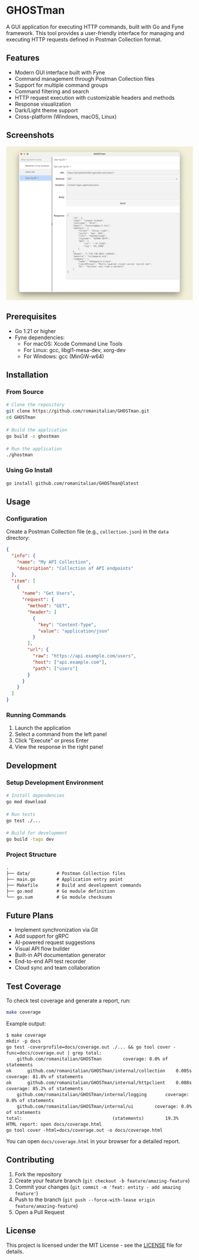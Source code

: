 # GHOSTman

A GUI application for executing HTTP commands, built with Go and Fyne framework. This tool provides a user-friendly interface for managing and executing HTTP requests defined in Postman Collection format.

## Features
- Modern GUI interface built with Fyne
- Command management through Postman Collection files
- Support for multiple command groups
- Command filtering and search
- HTTP request execution with customizable headers and methods
- Response visualization
- Dark/Light theme support
- Cross-platform (Windows, macOS, Linux)

## Screenshots

![GHOSTman Screenshot](./docs/screenshot-2025-05-10_14-25-10.png)

## Prerequisites
- Go 1.21 or higher
- Fyne dependencies:
  - For macOS: Xcode Command Line Tools
  - For Linux: gcc, libgl1-mesa-dev, xorg-dev
  - For Windows: gcc (MinGW-w64)

## Installation

### From Source
```bash
# Clone the repository
git clone https://github.com/romanitalian/GHOSTman.git
cd GHOSTman

# Build the application
go build -o ghostman

# Run the application
./ghostman
```

### Using Go Install
```bash
go install github.com/romanitalian/GHOSTman@latest
```

## Usage

### Configuration
Create a Postman Collection file (e.g., `collection.json`) in the `data` directory:

```json
{
  "info": {
    "name": "My API Collection",
    "description": "Collection of API endpoints"
  },
  "item": [
    {
      "name": "Get Users",
      "request": {
        "method": "GET",
        "header": [
          {
            "key": "Content-Type",
            "value": "application/json"
          }
        ],
        "url": {
          "raw": "https://api.example.com/users",
          "host": ["api.example.com"],
          "path": ["users"]
        }
      }
    }
  ]
}
```

### Running Commands
1. Launch the application
2. Select a command from the left panel
3. Click "Execute" or press Enter
4. View the response in the right panel

## Development

### Setup Development Environment
```bash
# Install dependencies
go mod download

# Run tests
go test ./...

# Build for development
go build -tags dev
```

### Project Structure
```
.
├── data/          # Postman Collection files
├── main.go        # Application entry point
├── Makefile       # Build and development commands
├── go.mod         # Go module definition
└── go.sum         # Go module checksums
```

## Future Plans

- Implement synchronization via Git
- Add support for gRPC
- AI-powered request suggestions
- Visual API flow builder
- Built-in API documentation generator
- End-to-end API test recorder
- Cloud sync and team collaboration

## Test Coverage

To check test coverage and generate a report, run:

```bash
make coverage
```

Example output:
```
$ make coverage
mkdir -p docs
go test -coverprofile=docs/coverage.out ./... && go tool cover -func=docs/coverage.out | grep total:
	github.com/romanitalian/GHOSTman		coverage: 0.0% of statements
ok  	github.com/romanitalian/GHOSTman/internal/collection	0.005s	coverage: 81.8% of statements
ok  	github.com/romanitalian/GHOSTman/internal/httpclient	0.008s	coverage: 85.2% of statements
	github.com/romanitalian/GHOSTman/internal/logging		coverage: 0.0% of statements
	github.com/romanitalian/GHOSTman/internal/ui		coverage: 0.0% of statements
total:									(statements)		19.3%
HTML report: open docs/coverage.html
go tool cover -html=docs/coverage.out -o docs/coverage.html
```

You can open `docs/coverage.html` in your browser for a detailed report.

## Contributing
1. Fork the repository
2. Create your feature branch (`git checkout -b feature/amazing-feature`)
3. Commit your changes (`git commit -m 'feat: entity - add amazing feature'`)
4. Push to the branch (`git push --force-with-lease origin feature/amazing-feature`)
5. Open a Pull Request

## License
This project is licensed under the MIT License - see the [LICENSE](LICENSE) file for details.
